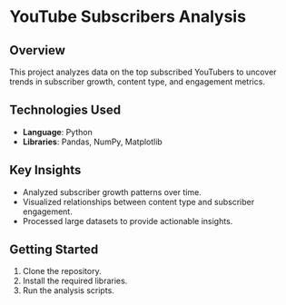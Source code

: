 # YouTube Subscribers Analysis

## Overview
This project analyzes data on the top subscribed YouTubers to uncover trends in subscriber growth, content type, and engagement metrics.

## Technologies Used
- **Language**: Python
- **Libraries**: Pandas, NumPy, Matplotlib

## Key Insights
- Analyzed subscriber growth patterns over time.
- Visualized relationships between content type and subscriber engagement.
- Processed large datasets to provide actionable insights.

## Getting Started
1. Clone the repository.
2. Install the required libraries.
3. Run the analysis scripts.
